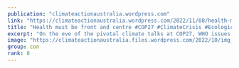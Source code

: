 ```yaml
---
publication: "climateactionaustralia.wordpress.com"
link: "https://climateactionaustralia.wordpress.com/2022/11/08/health-must-be-front-and-centre-cop27-climatecrisis-ecologicalcrisis-economiccrisis-healthcrisis-demand-climateaction-sdg13-tellthetruth/"
title: "Health must be front and centre #COP27 #ClimateCrisis #EcologicalCrisis #EconomicCrisis #HealthCrisis demand #ClimateAction #SDG13 #TellTheTruth"
excerpt: "On the eve of the pivotal climate talks at COP27, WHO issues a grim reminder that the climate crisis continues to make people sick and jeopardizes lives and that health must be at the core of these…"
image: "https://climateactionaustralia.files.wordpress.com/2022/10/img_1863.jpg?w=1200"
group: con
rank: 8
---
```


